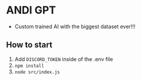 # ANDI GPT

- Custom trained AI with the biggest dataset ever!!!

## How to start

1. Add `DISCORD_TOKEN` inside of the .env file
2. `npm install`
3. `node src/index.js`
